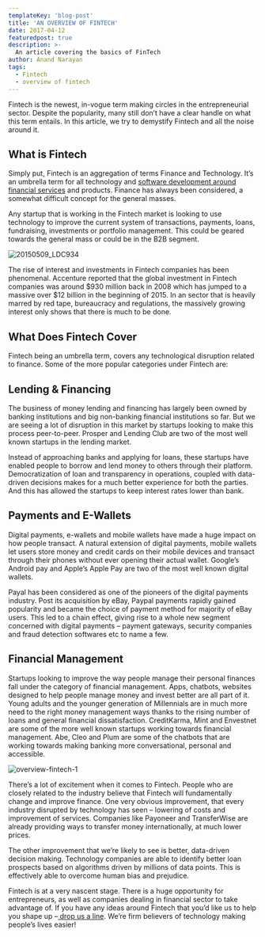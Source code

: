 ```yaml
---
templateKey: 'blog-post'
title: 'AN OVERVIEW OF FINTECH'
date: 2017-04-12
featuredpost: true
description: >-
  An article covering the basics of FinTech
author: Anand Narayan
tags:
  - Fintech
  - overview of fintech
---
```

Fintech is the newest, in-vogue term making circles in the entrepreneurial sector. Despite the popularity, many still don’t have a clear handle on what this term entails. In this article, we try to demystify Fintech and all the noise around it.

## What is Fintech
Simply put, Fintech is an aggregation of terms Finance and Technology. It’s an umbrella term for all technology and [software development around financial services](https://codebrahma.com/financial-software-development-company/) and products. Finance has always been considered, a somewhat difficult concept for the general masses.

Any startup that is working in the Fintech market is looking to use technology to improve the current system of transactions, payments, loans, fundraising, investments or portfolio management. This could be geared towards the general mass or could be in the B2B segment.

![20150509_LDC934](/img/20150509_LDC934.png)

The rise of interest and investments in Fintech companies has been phenomenal. Accenture reported that the global investment in Fintech companies was around $930 million back in 2008 which has jumped to a massive over $12 billion in the beginning of 2015. In an sector that is heavily marred by red tape, bureaucracy and regulations, the massively growing interest only shows that there is much to be done.

## What Does Fintech Cover
Fintech being an umbrella term, covers any technological disruption related to finance. Some of the more popular categories under Fintech are:

## Lending & Financing
The business of money lending and financing has largely been owned by banking institutions and big non-banking financial institutions so far. But we are seeing a lot of disruption in this market by startups looking to make this process peer-to-peer. Prosper and Lending Club are two of the most well known startups in the lending market.

Instead of approaching banks and applying for loans, these startups have enabled people to borrow and lend money to others through their platform. Democratization of loan and transparency in operations, coupled with data-driven decisions makes for a much better experience for both the parties. And this has allowed the startups to keep interest rates lower than bank.

## Payments and E-Wallets
Digital payments, e-wallets and mobile wallets have made a huge impact on how people transact. A natural extension of digital payments, mobile wallets let users store money and credit cards on their mobile devices and transact through their phones without ever opening their actual wallet. Google’s Android pay and Apple’s Apple Pay are two of the most well known digital wallets.

Payal has been considered as one of the pioneers of the digital payments industry. Post its acquisition by eBay, Paypal payments rapidly gained popularity and became the choice of payment method for majority of eBay users. This led to a chain effect, giving rise to a whole new segment concerned with digital payments – payment gateways, security companies and fraud detection softwares etc to name a few.

## Financial Management
Startups looking to improve the way people manage their personal finances fall under the category of financial management. Apps, chatbots, websites designed to help people manage money and invest better are all part of it. Young adults and the younger generation of Millennials are in much more need to the right money management ways thanks to the rising number of loans and general financial dissatisfaction. CreditKarma, Mint and Envestnet are some of the more well known startups working towards financial management. Abe, Cleo and Plum are some of the chatbots that are working towards making banking more conversational, personal and accessible.

 
![overview-fintech-1](/img/overview-fintech-1-768x216.jpg)

There’s a lot of excitement when it comes to Fintech. People who are closely related to the industry believe that Fintech will fundamentally change and improve finance. One very obvious improvement, that every industry disrupted by technology has seen – lowering of costs and improvement of services. Companies like Payoneer and TransferWise are already providing ways to transfer money internationally, at much lower prices.

The other improvement that we’re likely to see is better, data-driven decision making. Technology companies are able to identify better loan prospects based on algorithms driven by millions of data points. This is effectively able to overcome human bias and prejudice.

Fintech is at a very nascent stage. There is a huge opportunity for entrepreneurs, as well as companies dealing in financial sector to take advantage of. If you have any ideas around Fintech that you’d like us to help you shape up –[ drop us a line](https://codebrahma.com/contact-us/). We’re firm believers of technology making people’s lives easier!